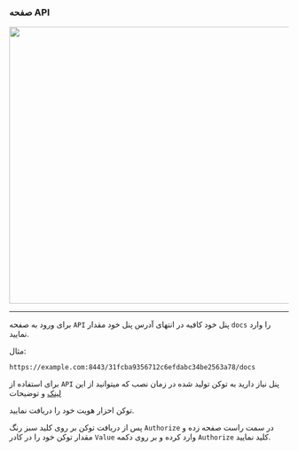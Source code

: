 ### صفحه API


<p align="center">
 <img src="https://github.com/user-attachments/assets/b63c3d69-16f0-4744-96cf-b659e5419fd3" width="700" height="500">
</p>

---

برای ورود به صفحه `API` پنل خود کافیه در انتهای آدرس پنل خود مقدار `docs` را وارد نمایید.

مثال:

```
https://example.com:8443/31fcba9356712c6efdabc34be2563a78/docs
```

برای استفاده از `API` پنل نیاز دارید به توکن تولید شده در زمان نصب که میتوانید از این [لینک](https://returnfi.github.io/Hys2-docs/menu/advance-menu/#8-web-panel) و توضیحات

توکن احزار هویت خود را دریافت نمایید.

 پس از دریافت توکن بر روی کلید سبز رنگ `Authorize` در سمت راست صفحه  زده و مقدار توکن خود را در کادر `Value` وارد کرده و بر روی دکمه `Authorize` کلید نمایید.

